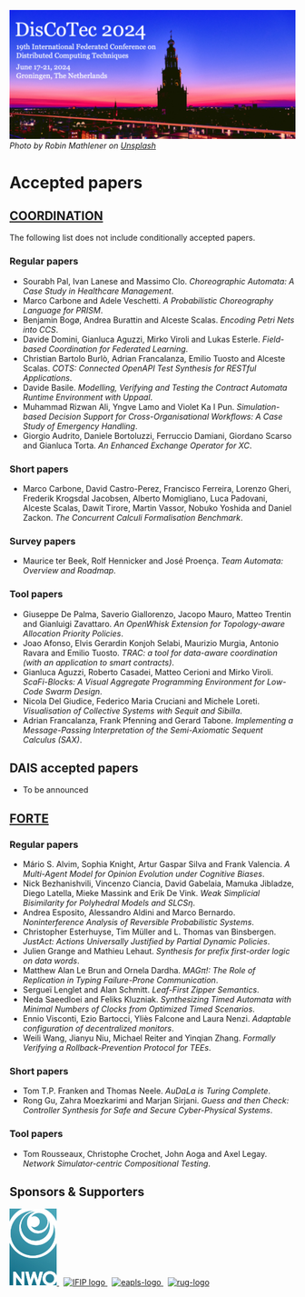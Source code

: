 [![](banner2024.v2.png)](.)
*Photo by Robin Mathlener on [Unsplash](https://unsplash.com/photos/black-concrete-building-during-night-time-3x-fuFPs-G0)* 

# Accepted papers
## [COORDINATION](coordination)

The following list does not include conditionally accepted papers.

### Regular papers
* Sourabh Pal, Ivan Lanese and Massimo Clo.	_Choreographic Automata: A Case Study in Healthcare Management_.
* Marco Carbone and Adele Veschetti. _A Probabilistic Choreography Language for PRISM_.
* Benjamin Bogø, Andrea Burattin and Alceste Scalas.	_Encoding Petri Nets into CCS_.
* Davide Domini, Gianluca Aguzzi, Mirko Viroli and Lukas Esterle. _Field-based Coordination for Federated Learning_.
* Christian Bartolo Burlò, Adrian Francalanza, Emilio Tuosto and Alceste Scalas. _COTS: Connected OpenAPI Test Synthesis for RESTful Applications_.
* Davide Basile. _Modelling, Verifying and Testing the Contract Automata Runtime Environment with Uppaal_.
* Muhammad Rizwan Ali, Yngve Lamo and Violet Ka I Pun. _Simulation-based Decision Support for Cross-Organisational Workflows: A Case Study of Emergency Handling_.
* Giorgio Audrito, Daniele Bortoluzzi, Ferruccio Damiani, Giordano Scarso and Gianluca Torta. _An Enhanced Exchange Operator for XC_.
  
### Short papers
* Marco Carbone, David Castro-Perez, Francisco Ferreira, Lorenzo Gheri, Frederik Krogsdal Jacobsen, Alberto Momigliano, Luca Padovani, Alceste Scalas, Dawit Tirore, Martin Vassor, Nobuko Yoshida and Daniel Zackon. _The Concurrent Calculi Formalisation Benchmark_.

### Survey papers
* Maurice ter Beek, Rolf Hennicker and José Proença. _Team Automata: Overview and Roadmap_.

### Tool papers
* Giuseppe De Palma, Saverio Giallorenzo, Jacopo Mauro, Matteo Trentin and Gianluigi Zavattaro. _An OpenWhisk Extension for Topology-aware Allocation Priority Policies_.
* Joao Afonso, Elvis Gerardin Konjoh Selabi, Maurizio Murgia, Antonio Ravara and Emilio Tuosto. _TRAC: a tool for data-aware coordination (with an application to smart contracts)_.
* Gianluca Aguzzi, Roberto Casadei, Matteo Cerioni and Mirko Viroli. _ScaFi-Blocks: A Visual Aggregate Programming Environment for Low-Code Swarm Design_.
* Nicola Del Giudice, Federico Maria Cruciani and Michele Loreti. _Visualisation of Collective Systems with Sequit and Sibilla_.
* Adrian Francalanza, Frank Pfenning and Gerard Tabone. _Implementing a Message-Passing Interpretation of the Semi-Axiomatic Sequent Calculus (SAX)_.  

## DAIS accepted papers


* To be announced

## [FORTE](https://www.discotec.org/2024/forte.html)

### Regular papers

* Mário S. Alvim, Sophia Knight, Artur Gaspar Silva and Frank Valencia. _A Multi-Agent Model for Opinion Evolution under Cognitive Biases_.
* Nick Bezhanishvili, Vincenzo Ciancia, David Gabelaia, Mamuka Jibladze, Diego Latella, Mieke Massink and Erik De Vink. _Weak Simplicial Bisimilarity for Polyhedral Models and SLCSη_.
* Andrea Esposito, Alessandro Aldini and Marco Bernardo. _Noninterference Analysis of Reversible Probabilistic Systems_.
* Christopher Esterhuyse, Tim Müller and L. Thomas van Binsbergen. _JustAct: Actions Universally Justified by Partial Dynamic Policies_.
* Julien Grange and Mathieu Lehaut. _Synthesis for prefix first-order logic on data words_.
* Matthew Alan Le Brun and Ornela Dardha. _MAGπ!: The Role of Replication in Typing Failure-Prone Communication_.
* Sergueï Lenglet and Alan Schmitt. _Leaf-First Zipper Semantics_.
* Neda Saeedloei and Feliks Kluzniak. _Synthesizing Timed Automata with Minimal Numbers of Clocks from Optimized Timed Scenarios_.
* Ennio Visconti, Ezio Bartocci, Yliès Falcone and Laura Nenzi. _Adaptable configuration of decentralized monitors_.
* Weili Wang, Jianyu Niu, Michael Reiter and Yinqian Zhang. _Formally Verifying a Rollback-Prevention Protocol for TEEs_.

### Short papers

* Tom T.P. Franken and Thomas Neele. _AuDaLa is Turing Complete_.
* Rong Gu, Zahra Moezkarimi and Marjan Sirjani. _Guess and then Check: Controller Synthesis for Safe and Secure Cyber-Physical Systems_.

### Tool papers

* Tom Rousseaux, Christophe Crochet, John Aoga and Axel Legay. _Network Simulator-centric Compositional Testing_.


## Sponsors & Supporters

<p float="left">
  <a href="https://www.nwo.nl">
    <img alt="nwo-logo" src="NWO.jpg" height="135px" />
  </a>
  &nbsp;
  <a href="https://www.ifip.org">
    <img alt="IFIP logo" src="https://encrypted-tbn0.gstatic.com/images?q=tbn:ANd9GcS-EpsUS6bK4HbtbQ12Do2lkYu998ZGaXNCTWG4bxbd11vWDMDi" height="88px" />
  </a>
  &nbsp;
  <a href="https://eapls.org">
    <img alt="eapls-logo" src="https://www.discotec.org/2021/EAPLS_logo.jpg" height="88px" />
  </a>
  &nbsp;
  <a href="http://rug.nl">
    <img alt="rug-logo" src="https://www.rug.nl/about-ug/practical-matters/huisstijl/logobank-new/corporatelogo/corporatelogorood/rugr_logoen_rood_rgb.jpg" height="88px" />
  </a>
</p>
